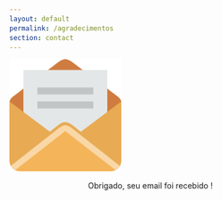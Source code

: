 ```yaml
---
layout: default
permalink: /agradecimentos
section: contact
---
```



<style>
  
img{
width:200px;height:auto;max-width: 100%;text-align:center;}
  
  </style>

<span class="img">![Netlify CMS Screenshot]( /assets/img/uploads/send2.png) </span>


<p align="center"> Obrigado, seu email foi recebido ! </p>

